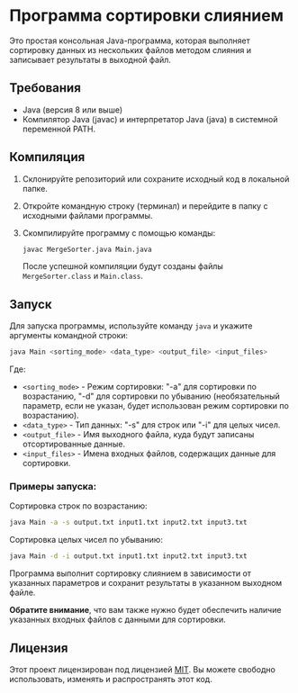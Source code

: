 # Программа сортировки слиянием

Это простая консольная Java-программа, которая выполняет сортировку данных из нескольких файлов методом слияния и записывает результаты в выходной файл.

## Требования

- Java (версия 8 или выше)
- Компилятор Java (javac) и интерпретатор Java (java) в системной переменной PATH.

## Компиляция

1. Склонируйте репозиторий или сохраните исходный код в локальной папке.

2. Откройте командную строку (терминал) и перейдите в папку с исходными файлами программы.

3. Скомпилируйте программу с помощью команды:

   ```bash
   javac MergeSorter.java Main.java
   ```

   После успешной компиляции будут созданы файлы `MergeSorter.class` и `Main.class`.

## Запуск

Для запуска программы, используйте команду `java` и укажите аргументы командной строки:

```bash
java Main <sorting_mode> <data_type> <output_file> <input_files>
```

Где:

- `<sorting_mode>` - Режим сортировки: "-a" для сортировки по возрастанию, "-d" для сортировки по убыванию (необязательный параметр, если не указан, будет использован режим сортировки по возрастанию).
- `<data_type>` - Тип данных: "-s" для строк или "-i" для целых чисел.
- `<output_file>` - Имя выходного файла, куда будут записаны отсортированные данные.
- `<input_files>` - Имена входных файлов, содержащих данные для сортировки.

### Примеры запуска:

Сортировка строк по возрастанию:

```bash
java Main -a -s output.txt input1.txt input2.txt input3.txt
```

Сортировка целых чисел по убыванию:

```bash
java Main -d -i output.txt input1.txt input2.txt input3.txt
```

Программа выполнит сортировку слиянием в зависимости от указанных параметров и сохранит результаты в указанном выходном файле.

**Обратите внимание**, что вам также нужно будет обеспечить наличие указанных входных файлов с данными для сортировки.

## Лицензия

Этот проект лицензирован под лицензией [MIT](LICENSE). Вы можете свободно использовать, изменять и распространять этот код.
